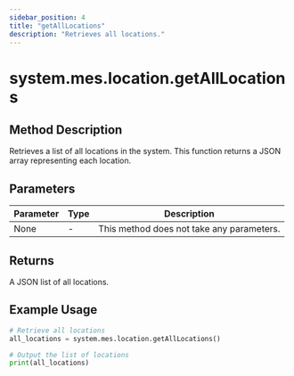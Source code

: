 ```yaml
---
sidebar_position: 4
title: "getAllLocations"
description: "Retrieves all locations."
---
```


# system.mes.location.getAllLocations

## Method Description

Retrieves a list of all locations in the system. This function returns a JSON array representing each location.

## Parameters

| Parameter | Type | Description                               |
|-----------|------|-------------------------------------------|
| None      | -    | This method does not take any parameters. |

## Returns

A JSON list of all locations.

## Example Usage

```python
# Retrieve all locations
all_locations = system.mes.location.getAllLocations()

# Output the list of locations
print(all_locations)
